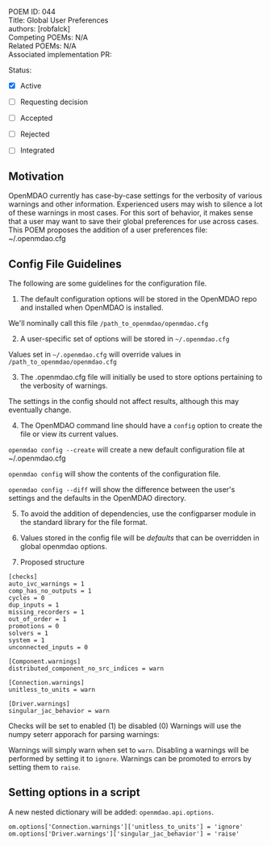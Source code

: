 POEM ID: 044  
Title: Global User Preferences  
authors: [robfalck]  
Competing POEMs: N/A  
Related POEMs: N/A  
Associated implementation PR:

Status:

- [x] Active
- [ ] Requesting decision
- [ ] Accepted
- [ ] Rejected
- [ ] Integrated


Motivation
----------
OpenMDAO currently has case-by-case settings for the verbosity of various warnings and other information.
Experienced users may wish to silence a lot of these warnings in most cases.
For this sort of behavior, it makes sense that a user may want to save their global preferences for use across cases.
This POEM proposes the addition of a user preferences file: ~/.openmdao.cfg


Config File Guidelines
----------------------

The following are some guidelines for the configuration file.

1. The default configuration options will be stored in the OpenMDAO repo and installed when OpenMDAO is installed.

We'll nominally call this file `/path_to_openmdao/openmdao.cfg`

2. A user-specific set of options will be stored in `~/.openmdao.cfg`

Values set in `~/.openmdao.cfg` will override values in `/path_to_openmdao/openmdao.cfg`

3. The .openmdao.cfg file will initially be used to store options pertaining to the verbosity of warnings.

The settings in the config should not affect results, although this may eventually change.

4. The OpenMDAO command line should have a `config` option to create the file or view its current values.

`openmdao config --create` will create a new default configuration file at ~/.openmdao.cfg

`openmdao config` will show the contents of the configuration file.

`openmdao config --diff` will show the difference between the user's settings and the defaults in the OpenMDAO directory.

5. To avoid the addition of dependencies, use the configparser module in the standard library for the file format.

6. Values stored in the config file will be _defaults_ that can be overridden in global openmdao options.

6. Proposed structure

```
[checks]
auto_ivc_warnings = 1
comp_has_no_outputs = 1
cycles = 0
dup_inputs = 1
missing_recorders = 1
out_of_order = 1
promotions = 0
solvers = 1
system = 1
unconnected_inputs = 0

[Component.warnings]
distributed_component_no_src_indices = warn

[Connection.warnings]
unitless_to_units = warn

[Driver.warnings]
singular_jac_behavior = warn

```

Checks will be set to enabled (1) be disabled (0)
Warnings will use the numpy seterr apporach for parsing warnings:

Warnings will simply warn when set to `warn`.
Disabling a warnings will be performed by setting it to `ignore`.
Warnings can be promoted to errors by setting them to `raise`.

Setting options in a script
---------------------------

A new nested dictionary will be added:  `openmdao.api.options`.

```
om.options['Connection.warnings']['unitless_to_units'] = 'ignore'
om.options['Driver.warnings']['singular_jac_behavior'] = 'raise'
```
